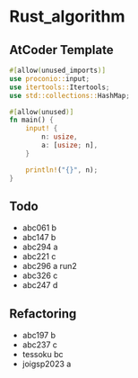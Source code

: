 # Rust_algorithm

## AtCoder Template

```rust
#[allow(unused_imports)]
use proconio::input;
use itertools::Itertools;
use std::collections::HashMap;

#[allow(unused)]
fn main() {
    input! {
        n: usize,
        a: [usize; n],
    }

    println!("{}", n);
}
```

## Todo

- abc061 b
- abc147 b
- abc294 a
- abc221 c
- abc296 a run2
- abc326 c
- abc247 d

## Refactoring

- abc197 b
- abc237 c
- tessoku bc
- joigsp2023 a
